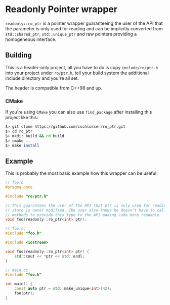# Readonly Pointer wrapper

`readonly::ro_ptr` is a pointer wrapper guaranteeing the user of the API that the parameter is only used for reading and can be implicitly converted
from `std::shared_ptr`, `std::unique_ptr` and raw pointers providing a homogeneous interface.

## Building

This is a header-only project, all you have to do is copy `include/ro/ptr.h` into your project under `ro/ptr.h`, tell your build system the additional include directory and you're all set.

The header is compatible from C++98 and up.

### CMake

If you're using `CMake` you can also use `find_package` after installing this project like this:

```bash
$> git clone https://github.com/cschlosser/ro_ptr.git
$> cd ro_ptr
$> mkdir build && cd build
$> cmake ..
$> make install
```

## Example

This is probably the most basic example how this wrapper can be useful.

```cpp
// foo.h
#pragma once

#include "ro/ptr.h"

// This guarantees the user of the API that ptr is only used for reading but the
// state is never modified. The user also knows he doesn't have to call any additional
// methods to provide this type to the API making code more readable.
void foo(readonly::ro_ptr<int> ptr);
```

```cpp
// foo.cc
#include "foo.h"

#include <iostream>

void foo(readonly::ro_ptr<int> ptr) {
    std::cout << *ptr << std::endl;
}
```

```cpp
// main.cc
#include "foo.h"

int main() {
    const auto ptr = std::make_unique<int>(42);
    foo(ptr);
}
```

